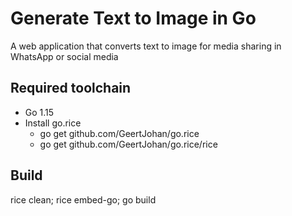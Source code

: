 # Generate Text to Image in Go

A web application that converts text to image for media sharing in WhatsApp or social media

## Required toolchain

* Go 1.15
* Install go.rice
  * go get github.com/GeertJohan/go.rice
  * go get github.com/GeertJohan/go.rice/rice
    
## Build

rice clean; rice embed-go; go build